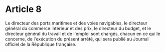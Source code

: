 # Article 8

Le directeur des ports maritimes et des voies navigables, le directeur général du commerce intérieur et des prix, le directeur du budget, et le directeur général du travail et de l'emploi sont chargés, chacun en ce qui le concerne, de l'exécution du présent arrêté, qui sera publié au Journal officiel de la République française.
